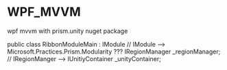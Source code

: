 # WPF_MVVM
wpf mvvm with prism.unity nuget package

public class RibbonModuleMain : IModule // IModule --> Microsoft.Practices.Prism.Modularity ???
IRegionManager _regionManager;  // IRegionManger --> 
IUnitiyContainer _unityContainer;
